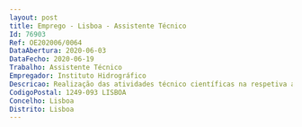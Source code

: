 ```yaml
--- 
layout: post
title: Emprego - Lisboa - Assistente Técnico
Id: 76903
Ref: OE202006/0064
DataAbertura: 2020-06-03
DataFecho: 2020-06-19
Trabalho: Assistente Técnico
Empregador: Instituto Hidrográfico
Descricao: Realização das atividades técnico científicas na respetiva área técnica, às quais corresponde o grau de complexidade 2, nos seguintes domínios de atividade  executar os procedimentos analíticos associados aos ensaios laboratoriais, de acordo com as normas e procedimentos em vigor  assegurar a atualização de todos os registos laboratoriais de acordo com matriz de qualificações e outros documentos e procedimentos normativos em vigor nos setores laboratoriais  verificar e requisitar reagentes e consumíveis para a realização dos ensaios laboratoriais  garantir a manutenção da limpeza e arrumação do laboratório  participar em campanhas de monitorização do meio marinho  participar nos trabalhos de desenvolvimento de novas metodologias de análise laboratorial  participar nos trabalhos de validação e desenvolvimento de novas metodologias  verificar e assegurar o controlo de qualidade dos resultados dos ensaios realizados  detetar e reportar situações de trabalho não conforme na realização dos ensaios laboratoriais.
CodigoPostal: 1249-093 LISBOA
Concelho: Lisboa
Distrito: Lisboa
--- 
```

